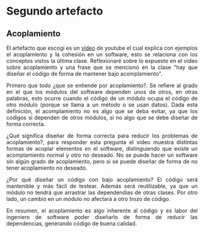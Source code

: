 # Segundo artefacto

## Acoplamiento
<p style="text-align:justify">El artefacto que escogí es un <a href="https://www.youtube.com/watch?v=erw8MJWWZjc">video</a> de youtube el cual explica con ejemplos el acoplamiento y la cohesión en un software, esto se relaciona con los conceptos vistos la última clase. Reflexionaré sobre lo expuesto en el video sobre acoplamiento y una frase que se mencionó en la clase "hay que diseñar el código de forma de mantener bajo acomplamiento". </p>

<p style="text-align:justify">
Primero que todo ¿que se entiende por acoplamiento?. Se refiere al grado en el que los módulos del software dependen unos de otros, en otras palabras, esto ocurre cuando el código de un módulo ocupa el código de otro módulo (porque se llama a un método o se usan datos). Dada esta definición, el acomplamiento no es algo que se deba evitar, ya que los códigos si dependen de otros módulos, si no algo que se debe diseñar de forma correcta.</p>

<p style="text-align:justify">
¿Qué significa diseñar de forma correcta para reducir los problemas de acoplamiento?, para responder esta pregunta el video muestra distintas formas de acoplar elementos en el software, distinguiendo que existe un acomplamiento normal y otro no deseado. No se puede hacer un software sin algún grado de acoplamiento, pero si se puede diseñar de forma de no tener acoplamiento no deseado. </p>

<p style="text-align:justify">
¿Por qué diseñar un código con bajo acoplamiento? El código será mantenible y más fácil de testear. Además será reutilizable, ya que un módulo no tendrá que arrastrar las dependendias de otras clases. Por otro lado, un cambio en un módulo no afectará a otro trozo de código.  </p>

<p style="text-align:justify">
En resumen, el acoplamiento es algo inherente al código y es labor del ingeniero de software poder diseñarlo de forma de reducir las dependencias, generando código de buena calidad.
</p>
